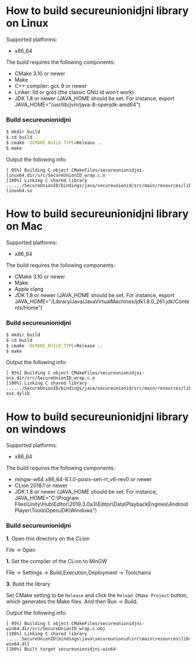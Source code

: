 # How to build secureunionidjni library on Linux

Supported platforms:

-   x86_64

The build requires the following components:

-   CMake 3.10 or newer
-   Make
-   C++ compiler: gcc 9 or newer
-   Linker: lld or gold (the classic GNU ld won’t work)
-   JDK 1.8 or newer (JAVA_HOME should be set. For instance, export JAVA_HOME="/usr/lib/jvm/java-8-openjdk-amd64")

### Build secureunionidjni

``` bash
$ mkdir build
$ cd build
$ cmake -DCMAKE_BUILD_TYPE=Release ..
$ make
```

Output the following info:

```
[ 95%] Building C object CMakeFiles/secureunionidjni-linux64.dir/src/SecureUnionID_wrap.c.o
[100%] Linking C shared library ....../SecureUnionID/bindings/java/secureunionid/src/main/resources/libsecureunionidjni-linux64.so
```



# How to build secureunionidjni library on Mac

Supported platforms:

-   x86_64

The build requires the following components:

-   CMake 3.10 or newer
-   Make
-   Apple clang
-   JDK 1.8 or newer  (JAVA_HOME should be set. For instance, export JAVA_HOME="/Library/Java/JavaVirtualMachines/jdk1.8.0_261.jdk/Contents/Home")

### Build secureunionidjni

``` bash
$ mkdir build
$ cd build
$ cmake -DCMAKE_BUILD_TYPE=Release ..
$ make
```

Output the following info:

```
[ 95%] Building C object CMakeFiles/secureunionidjni-osx.dir/src/SecureUnionID_wrap.c.o
[100%] Linking C shared library ....../SecureUnionID/bindings/java/secureunionid/src/main/resources/libsecureunionidjni-osx.dylib
```



# How to build secureunionidjni library on windows

Supported platforms:

-   x86_64

The build requires the following components:

-   mingw-w64 x86_64-8.1.0-posix-seh-rt_v6-rev0 or newer
-   CLion 2018.1 or newer
-   JDK 1.8 or newer  (JAVA_HOME should be set. For instance, JAVA_HOME="C:\Program Files\Unity\Hub\Editor\2019.3.0a3\Editor\Data\PlaybackEngines\AndroidPlayer\Tools\OpenJDK\Windows")

### Build secureunionidjni

**1.** Open this directory on the CLion

File -> Open

**1.** Set the compiler of the CLion to MinGW

File -> Settings -> Build,Execution,Deployment -> Toolchains

**3.** Build the library

Set CMake setting to be `Release` and click the `Reload CMake Project` button, which generates the Make files. And then Run -> Build.

Output the following info:
```
[ 95%] Building C object CMakeFiles/secureunionidjni-win64.dir/src/SecureUnionID_wrap.c.obj
[100%] Linking C shared library ......SecureUnionID\bindings\java\secureunionid\src\main\resources\libsecureunionidjni-win64.dll
[100%] Built target secureunionidjni-win64
```




